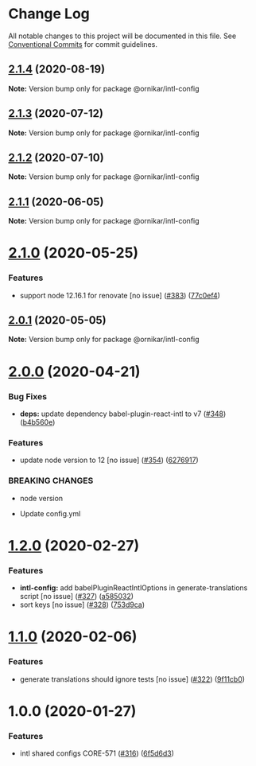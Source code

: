 # Change Log

All notable changes to this project will be documented in this file.
See [Conventional Commits](https://conventionalcommits.org) for commit guidelines.

## [2.1.4](https://github.com/ornikar/shared-configs/compare/@ornikar/intl-config@2.1.3...@ornikar/intl-config@2.1.4) (2020-08-19)

**Note:** Version bump only for package @ornikar/intl-config





## [2.1.3](https://github.com/ornikar/shared-configs/compare/@ornikar/intl-config@2.1.2...@ornikar/intl-config@2.1.3) (2020-07-12)

**Note:** Version bump only for package @ornikar/intl-config





## [2.1.2](https://github.com/ornikar/shared-configs/compare/@ornikar/intl-config@2.1.1...@ornikar/intl-config@2.1.2) (2020-07-10)

**Note:** Version bump only for package @ornikar/intl-config





## [2.1.1](https://github.com/ornikar/shared-configs/compare/@ornikar/intl-config@2.1.0...@ornikar/intl-config@2.1.1) (2020-06-05)

**Note:** Version bump only for package @ornikar/intl-config





# [2.1.0](https://github.com/ornikar/shared-configs/compare/@ornikar/intl-config@2.0.1...@ornikar/intl-config@2.1.0) (2020-05-25)


### Features

* support node 12.16.1 for renovate [no issue] ([#383](https://github.com/ornikar/shared-configs/issues/383)) ([77c0ef4](https://github.com/ornikar/shared-configs/commit/77c0ef4))





## [2.0.1](https://github.com/ornikar/shared-configs/compare/@ornikar/intl-config@2.0.0...@ornikar/intl-config@2.0.1) (2020-05-05)

**Note:** Version bump only for package @ornikar/intl-config





# [2.0.0](https://github.com/ornikar/shared-configs/compare/@ornikar/intl-config@1.2.0...@ornikar/intl-config@2.0.0) (2020-04-21)


### Bug Fixes

* **deps:** update dependency babel-plugin-react-intl to v7 ([#348](https://github.com/ornikar/shared-configs/issues/348)) ([b4b560e](https://github.com/ornikar/shared-configs/commit/b4b560e))


### Features

* update node version to 12 [no issue] ([#354](https://github.com/ornikar/shared-configs/issues/354)) ([6276917](https://github.com/ornikar/shared-configs/commit/6276917))


### BREAKING CHANGES

* node version

* Update config.yml





# [1.2.0](https://github.com/ornikar/shared-configs/compare/@ornikar/intl-config@1.1.0...@ornikar/intl-config@1.2.0) (2020-02-27)


### Features

* **intl-config:** add babelPluginReactIntlOptions in generate-translations script [no issue] ([#327](https://github.com/ornikar/shared-configs/issues/327)) ([a585032](https://github.com/ornikar/shared-configs/commit/a585032))
* sort keys [no issue] ([#328](https://github.com/ornikar/shared-configs/issues/328)) ([753d9ca](https://github.com/ornikar/shared-configs/commit/753d9ca))





# [1.1.0](https://github.com/ornikar/shared-configs/compare/@ornikar/intl-config@1.0.0...@ornikar/intl-config@1.1.0) (2020-02-06)


### Features

* generate translations should ignore tests [no issue] ([#322](https://github.com/ornikar/shared-configs/issues/322)) ([9f11cb0](https://github.com/ornikar/shared-configs/commit/9f11cb0))





# 1.0.0 (2020-01-27)


### Features

* intl shared configs CORE-571 ([#316](https://github.com/ornikar/shared-configs/issues/316)) ([6f5d6d3](https://github.com/ornikar/shared-configs/commit/6f5d6d3))

